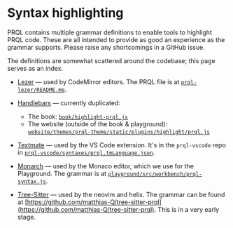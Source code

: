 # Syntax highlighting

PRQL contains multiple grammar definitions to enable tools to highlight PRQL
code. These are all intended to provide as good an experience as the grammar
supports. Please raise any shortcomings in a GitHub issue.

The definitions are somewhat scattered around the codebase; this page serves as
an index.

- [Lezer](https://lezer.codemirror.net/) — used by CodeMirror editors. The PRQL
  file is at
  [`prql-lezer/README.me`](https://github.com/PRQL/prql/tree/main/prql-lezer/README.md).

- [Handlebars](https://handlebarsjs.com/) — currently duplicated:

  - The book:
    [`book/highlight-prql.js`](https://github.com/PRQL/prql/blob/main/book/highlight-prql.js)
  - The website (outside of the book & playground):
    [`website/themes/prql-theme/static/plugins/highlight/prql.js`](https://github.com/PRQL/prql/blob/main/book/highlight-prql.js)

- [Textmate](https://macromates.com/manual/en/language_grammars) — used by the
  VS Code extension. It's in the `prql-vscode` repo in
  [`prql-vscode/syntaxes/prql.tmLanguage.json`](https://github.com/PRQL/prql-vscode/blob/main/syntaxes/prql.tmLanguage.json).

- [Monarch](https://microsoft.github.io/monaco-editor/monarch.html) — used by
  the Monaco editor, which we use for the Playground. The grammar is at
  [`playground/src/workbench/prql-syntax.js`](https://github.com/PRQL/prql/blob/main/playground/src/workbench/prql-syntax.js).

- [Tree-Sitter](https://tree-sitter.github.io/tree-sitter) — used by the neovim
  and helix. The grammar can be found at
  [https://github.com/matthias-Q/tree-sitter-prql](https://github.com/matthias-Q/tree-sitter-prql).
  This is in a very early stage.
